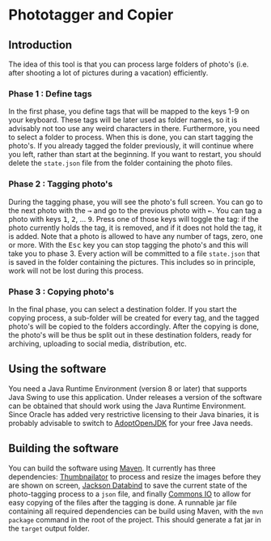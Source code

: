 # Phototagger and Copier

## Introduction

The idea of this tool is that you can process large folders of photo's (i.e. after shooting a lot of pictures during a vacation) efficiently. 

### Phase 1 : Define tags

In the first phase, you define tags that will be mapped to the keys 1-9 on your keyboard. These tags will be later used as folder names, so it is advisably not too use any weird characters in there. Furthermore, you need to select a folder to process. When this is done, you can start tagging the photo's. If you already tagged the folder previously, it will continue where you left, rather than start at the beginning. If you want to restart, you should delete the `state.json` file from the folder containing the photo files.

### Phase 2 : Tagging photo's

During the tagging phase, you will see the photo's full screen. You can go to the next photo with the <kbd>&rarr;</kbd> and go to the previous photo with <kbd>&larr;</kbd>. You can tag a photo with keys <kbd>1</kbd>, <kbd>2</kbd>, ... <kbd>9</kbd>. Press one of those keys will toggle the tag: if the photo currently holds the tag, it is removed, and if it does not hold the tag, it is added. Note that a photo is allowed to have any number of tags, zero, one or more. With the <kbd>Esc</kbd> key you can stop tagging the photo's and this will take you to phase 3. Every action will be committed to a file `state.json` that is saved in the folder containing the pictures. This includes  so in principle, work will not be lost during this process.

### Phase 3 : Copying photo's

In the final phase, you can select a destination folder. If you start the copying process, a sub-folder will be created for every tag, and the tagged photo's will be copied to the folders accordingly. After the copying is done, the photo's will be thus be split out in these destination folders, ready for archiving, uploading to social media, distribution, etc.

## Using the software

You need a Java Runtime Environment (version 8 or later) that supports Java Swing to use this application. Under releases a version of the software can be obtained that should work using the Java Runtime Environment. Since Oracle has added very restrictive licensing to their Java binaries, it is probably advisable to switch to [AdoptOpenJDK](https://adoptopenjdk.net/) for your free Java needs.

## Building the software

You can build the software using [Maven](https://maven.apache.org/). It currently has three dependencies: [Thumbnailator](https://github.com/coobird/thumbnailator) to process and resize the images before they are shown on screen, [Jackson Databind](https://github.com/FasterXML/jackson-databind) to save the current state of the photo-tagging process to a `json` file, and finally [Commons IO](https://commons.apache.org/proper/commons-io/) to allow for easy copying of the files after the tagging is done. A runnable jar file containing all required dependencies can be build using Maven, with the `mvn package` command in the root of the project. This should generate a fat jar in the `target` output folder.
